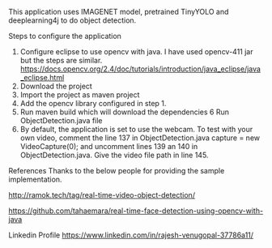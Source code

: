 This application uses IMAGENET model, pretrained TinyYOLO and deeplearning4j to do object detection.

Steps to configure the application
1. 	Configure eclipse to use opencv with java. I have used opencv-411 jar but the steps are similar.
	https://docs.opencv.org/2.4/doc/tutorials/introduction/java_eclipse/java_eclipse.html
2.	Download the project
3. 	Import the project as maven project
4.	Add the opencv library configured in step 1.
5.	Run maven build which will download the dependencies
6 	Run ObjectDetection.java file
7.	By default, the application is set to use the webcam.
	To test with your own video, comment the line 137 in ObjectDetection.java
	capture = new VideoCapture(0);
	and uncomment lines 139 an 140 in ObjectDetection.java. Give the video file path in line 145.



References
Thanks to the below people for providing the sample implementation. 

http://ramok.tech/tag/real-time-video-object-detection/

https://github.com/tahaemara/real-time-face-detection-using-opencv-with-java

Linkedin Profile
https://www.linkedin.com/in/rajesh-venugopal-37786a11/
